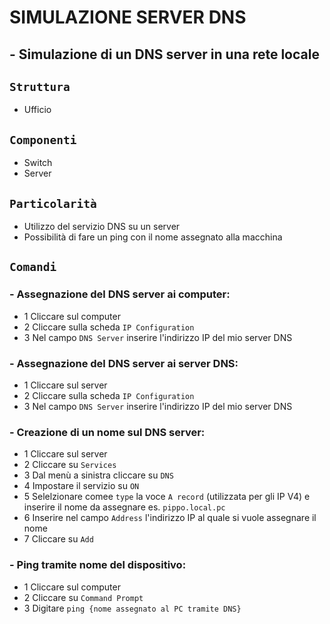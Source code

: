 # SIMULAZIONE SERVER DNS
## - Simulazione di un DNS server in una rete locale
## `Struttura`
- Ufficio
## `Componenti`
- Switch
- Server
## `Particolarità`
- Utilizzo del servizio DNS su un server
- Possibilità di fare un ping con il nome assegnato alla macchina
## `Comandi`
### - Assegnazione del DNS server ai computer:
  -  1 Cliccare sul computer
  -  2 Cliccare sulla scheda `IP Configuration`
  -  3 Nel campo `DNS Server` inserire l'indirizzo IP del mio server DNS
### - Assegnazione del DNS server ai server DNS:
  -  1 Cliccare sul server
  -  2 Cliccare sulla scheda `IP Configuration`
  -  3 Nel campo `DNS Server` inserire l'indirizzo IP del mio server DNS
### - Creazione di un nome sul DNS server:
  -  1 Cliccare sul server
  -  2 Cliccare su `Services`
  -  3 Dal menù a sinistra cliccare su `DNS`
  -  4 Impostare il servizio su `ON`
  -  5 Selelzionare comee `type` la voce `A record` (utilizzata per gli IP V4) e inserire il nome da assegnare es. `pippo.local.pc`
  -  6 Inserire nel campo `Address` l'indirizzo IP al quale si vuole assegnare il nome
  -  7 Cliccare su `Add`
### - Ping tramite nome del dispositivo:
  -  1 Cliccare sul computer
  -  2 Cliccare su `Command Prompt`
  -  3 Digitare `ping {nome assegnato al PC tramite DNS}`
